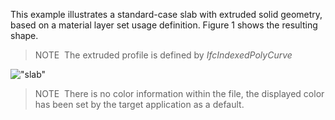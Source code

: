 This example illustrates a standard-case slab with extruded solid geometry, based on a material layer set usage definition. Figure 1 shows the resulting shape.

> NOTE&nbsp; The extruded profile is defined by _IfcIndexedPolyCurve_

!["slab"](../../figures/examples/slab_standard_case.png "Figure 1 &mdash; Standard case slab with material layer set.")

> NOTE&nbsp; There is no color information within the file, the displayed color has been set by the target application as a default.
